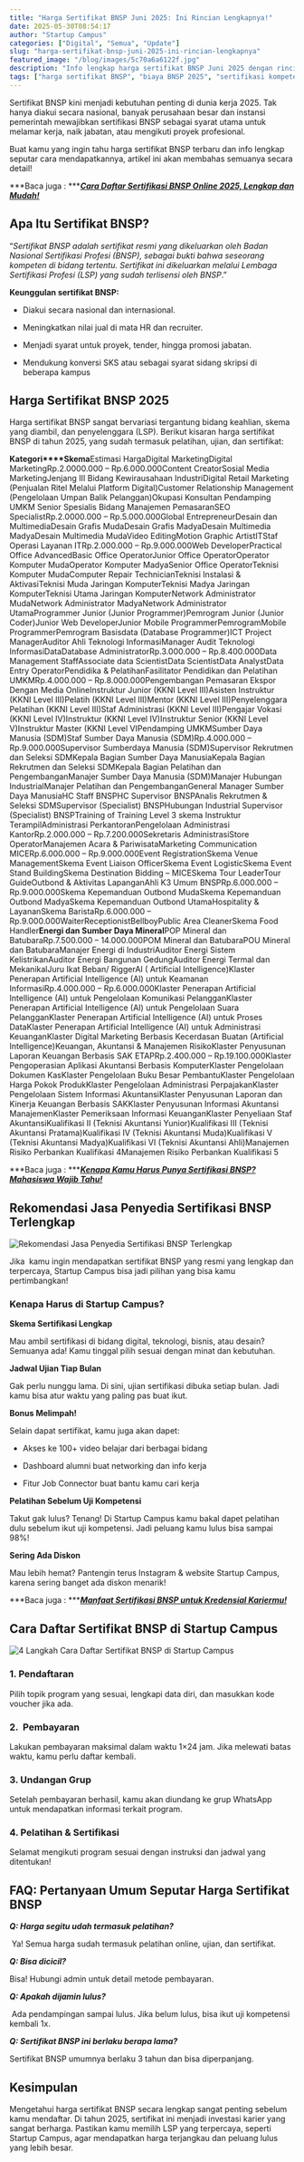 ```yaml
---
title: "Harga Sertifikat BNSP Juni 2025: Ini Rincian Lengkapnya!"
date: 2025-05-30T08:54:17
author: "Startup Campus"
categories: ["Digital", "Semua", "Update"]
slug: "harga-sertifikat-bnsp-juni-2025-ini-rincian-lengkapnya"
featured_image: "/blog/images/5c70a6a6122f.jpg"
description: "Info lengkap harga sertifikat BNSP Juni 2025 dengan rincian biaya terbaru. Panduan investasi sertifikasi kompetensi profesional yang tepat untuk karir Anda."
tags: ["harga sertifikat BNSP", "biaya BNSP 2025", "sertifikasi kompetensi", "investasi karir", "BNSP Juni 2025", "sertifikasi profesional"]
---
```


Sertifikat BNSP kini menjadi kebutuhan penting di dunia kerja 2025. Tak hanya diakui secara nasional, banyak perusahaan besar dan instansi pemerintah mewajibkan sertifikasi BNSP sebagai syarat utama untuk melamar kerja, naik jabatan, atau mengikuti proyek profesional.

Buat kamu yang ingin tahu harga sertifikat BNSP terbaru dan info lengkap seputar cara mendapatkannya, artikel ini akan membahas semuanya secara detail!

***Baca juga : ***[***Cara Daftar Sertifikasi BNSP Online 2025, Lengkap dan Mudah!***](https://www.startupcampus.id/blog/cara-daftar-sertifikasi-bnsp-online-2025-lengkap-dan-mudah/)

## **Apa Itu Sertifikat BNSP?**

> 
“*Sertifikat BNSP adalah sertifikat resmi yang dikeluarkan oleh Badan Nasional Sertifikasi Profesi (BNSP), sebagai bukti bahwa seseorang kompeten di bidang tertentu. Sertifikat ini dikeluarkan melalui Lembaga Sertifikasi Profesi (LSP) yang sudah terlisensi oleh BNSP*.”

**Keunggulan sertifikat BNSP:**

- Diakui secara nasional dan internasional.

- Meningkatkan nilai jual di mata HR dan recruiter.

- Menjadi syarat untuk proyek, tender, hingga promosi jabatan.

- Mendukung konversi SKS atau sebagai syarat sidang skripsi di beberapa kampus

## **Harga Sertifikat BNSP 2025**

Harga sertifikat BNSP sangat bervariasi tergantung bidang keahlian, skema yang diambil, dan penyelenggara (LSP). Berikut kisaran harga sertifikat BNSP di tahun 2025, yang sudah termasuk pelatihan, ujian, dan sertifikat:

**Kategori****Skema**Estimasi HargaDigital MarketingDigital MarketingRp.2.0000.000 – Rp.6.000.000Content CreatorSosial Media MarketingJenjang III Bidang Kewirausahaan IndustriDigital Retail Marketing (Penjualan Ritel Melalui Platform Digital)Customer Relationship Management (Pengelolaan Umpan Balik Pelanggan)Okupasi Konsultan Pendamping UMKM Senior Spesialis Bidang Manajemen PemasaranSEO SpecialistRp.2.0000.000 – Rp.5.000.000Global EntrepreneurDesain dan MultimediaDesain Grafis MudaDesain Grafis MadyaDesain Multimedia MadyaDesain Multimedia MudaVideo EditingMotion Graphic ArtistITStaf Operasi Layanan ITRp.2.000.000 – Rp.9.000.000Web DeveloperPractical Office AdvancedBasic Office OperatorJunior Office OperatorOperator Komputer MudaOperator Komputer MadyaSenior Office OperatorTeknisi Komputer MudaComputer Repair TechnicianTeknisi Instalasi & AktivasiTeknisi Muda Jaringan KomputerTeknisi Madya Jaringan KomputerTeknisi Utama Jaringan KomputerNetwork Administrator MudaNetwork Administrator MadyaNetwork Administrator UtamaProgrammer Junior (Junior Programmer)Pemrogram Junior (Junior Coder)Junior Web DeveloperJunior Mobile ProgrammerPemrogramMobile ProgrammerPemrogram Basisdata (Database Programmer)ICT Project ManagerAuditor Ahli Teknologi InformasiManager Audit Teknologi InformasiDataDatabase AdministratorRp.3.000.000 – Rp.8.400.000Data Management StaffAssociate data ScientistData ScientistData AnalystData Entry OperatorPendidika & PelatihanFasilitator Pendidikan dan Pelatihan UMKMRp.4.000.000 – Rp.8.000.000Pengembangan Pemasaran Ekspor Dengan Media OnlineInstruktur Junior (KKNI Level III)Asisten Instruktur (KKNI Level III)Pelatih (KKNI Level III)Mentor (KKNI Level III)Penyelenggara Pelatihan (KKNI Level III)Staf Administrasi (KKNI Level III)Pengajar Vokasi (KKNI Level IV)Instruktur (KKNI Level IV)Instruktur Senior (KKNI Level V)Instruktur Master (KKNI Level VIPendamping UMKMSumber Daya Manusia (SDM)Staf Sumber Daya Manusia (SDM)Rp.4.000.000 – Rp.9.000.000Supervisor Sumberdaya Manusia (SDM)Supervisor Rekrutmen dan Seleksi SDMKepala Bagian Sumber Daya ManusiaKepala Bagian Rekrutmen dan Seleksi SDMKepala Bagian Pelatihan dan PengembanganManajer Sumber Daya Manusia (SDM)Manajer Hubungan IndustrialManajer Pelatihan dan PengembanganGeneral Manager Sumber Daya ManusiaHC Staff BNSPHC Supervisor BNSPAnalis Rekrutmen & Seleksi SDMSupervisor (Specialist) BNSPHubungan Industrial Supervisor (Specialist) BNSPTraining of Training Level 3 skema Instruktur TerampilAdministrasi PerkantoranPengelolaan Administrasi KantorRp.2.000.000 – Rp.7.200.000Sekretaris AdministrasiStore OperatorManajemen Acara & PariwisataMarketing Communication MICERp.6.000.000 – Rp.9.000.000Event RegistrationSkema Venue ManagementSkema Event Liaison OfficerSkema Event LogisticSkema Event Stand BuildingSkema Destination Bidding – MICESkema Tour LeaderTour GuideOutbond & Aktivitas LapanganAhli K3 Umum BNSPRp.6.000.000 – Rp.9.000.000Skema Kepemanduan Outbond MudaSkema Kepemanduan Outbond MadyaSkema Kepemanduan Outbond UtamaHospitality & LayananSkema BaristaRp.6.000.000 – Rp.9.000.000WaiterReceptionistBellboyPublic Area CleanerSkema Food Handler**Energi dan Sumber Daya Mineral**POP Mineral dan BatubaraRp.7.500.000 – 14.000.000POM Mineral dan BatubaraPOU Mineral dan BatubaraManajer Energi di IndustriAuditor Energi Sistem KelistrikanAuditor Energi Bangunan GedungAuditor Energi Termal dan MekanikalJuru Ikat Beban/ RiggerAI ( Artificial Intelligence)Klaster Penerapan Artificial Intelligence (AI) untuk Keamanan InformasiRp.4.000.000 – Rp.6.000.000Klaster Penerapan Artificial Intelligence (AI) untuk Pengelolaan Komunikasi PelangganKlaster Penerapan Artificial Intelligence (AI) untuk Pengelolaan Suara PelangganKlaster Penerapan Artificial Intelligence (AI) untuk Proses DataKlaster Penerapan Artificial Intelligence (AI) untuk Administrasi KeuanganKlaster Digital Marketing Berbasis Kecerdasan Buatan (Artificial Intelligence)Keuangan, Akuntansi & Manajemen RisikoKlaster Penyusunan Laporan Keuangan Berbasis SAK ETAPRp.2.400.000 – Rp.19.100.000Klaster Pengoperasian Aplikasi Akuntansi Berbasis KomputerKlaster Pengelolaan Dokumen KasKlaster Pengelolaan Buku Besar PembantuKlaster Pengelolaan Harga Pokok ProdukKlaster Pengelolaan Administrasi PerpajakanKlaster Pengelolaan Sistem Informasi AkuntansiKlaster Penyusunan Laporan dan Kinerja Keuangan Berbasis SAKKlaster Penyusunan Informasi Akuntansi ManajemenKlaster Pemeriksaan Informasi KeuanganKlaster Penyeliaan Staf AkuntansiKualifikasi II (Teknisi Akuntansi Yunior)Kualifikasi III (Teknisi Akuntansi Pratama)Kualifikasi IV (Teknisi Akuntansi Muda)Kualifikasi V (Teknisi Akuntansi Madya)Kualifikasi VI (Teknisi Akuntansi Ahli)Manajemen Risiko Perbankan Kualifikasi 4Manajemen Risiko Perbankan Kualifikasi 5

***Baca juga : ***[***Kenapa Kamu Harus Punya Sertifikasi BNSP? Mahasiswa Wajib Tahu!***](https://www.startupcampus.id/blog/kenapa-sertifikasi-bnsp-wajib-kamu-punya-mahasiswa-wajib-baca/)

## **Rekomendasi Jasa Penyedia Sertifikasi BNSP Terlengkap** 

![Rekomendasi Jasa Penyedia Sertifikasi BNSP Terlengkap ](https://lh7-rt.googleusercontent.com/docsz/AD_4nXcHcskBtI1CubH7O8DENU7DVYLr5bgcA1qIql3LC8XRGAnj80HT-MiK7KD1qelwbdE1AwWoIMcYhpOTKVzbs-cd6Pxxi0NsYN5CHhHnXuwRFu2KUDCCuZkfMEjMgYZAOlnD_t2_WA?key=VIKZCXYH15fxFZBhCwJsiA)

Jika  kamu ingin mendapatkan sertifikat BNSP yang resmi yang lengkap dan terpercaya, Startup Campus bisa jadi pilihan yang bisa kamu pertimbangkan!

### **Kenapa Harus di Startup Campus?**

**Skema Sertifikasi Lengkap**

Mau ambil sertifikasi di bidang digital, teknologi, bisnis, atau desain? Semuanya ada! Kamu tinggal pilih sesuai dengan minat dan kebutuhan.

**Jadwal Ujian Tiap Bulan**

Gak perlu nunggu lama. Di sini, ujian sertifikasi dibuka setiap bulan. Jadi kamu bisa atur waktu yang paling pas buat ikut.

**Bonus Melimpah!**

Selain dapat sertifikat, kamu juga akan dapet:

- Akses ke 100+ video belajar dari berbagai bidang

- Dashboard alumni buat networking dan info kerja

- Fitur Job Connector buat bantu kamu cari kerja

**Pelatihan Sebelum Uji Kompetensi**

Takut gak lulus? Tenang! Di Startup Campus kamu bakal dapet pelatihan dulu sebelum ikut uji kompetensi. Jadi peluang kamu lulus bisa sampai 98%!

**Sering Ada Diskon**

Mau lebih hemat? Pantengin terus Instagram & website Startup Campus, karena sering banget ada diskon menarik!

***Baca juga : ***[***Manfaat Sertifikasi BNSP untuk Kredensial Kariermu!***](https://www.startupcampus.id/blog/manfaat-sertifikasi-bnsp-untuk-kredensial-kariermu/)

## **Cara Daftar Sertifikat BNSP di Startup Campus**

![4 Langkah Cara Daftar Sertifikat BNSP di Startup Campus](https://lh7-rt.googleusercontent.com/docsz/AD_4nXdMnbyYl983HvEkEQW7m2GZokFE4L2pyedVvidzZUroVeDjAnozw0Y5VN6hNyXwfPEcuHFr_hejHaayvbiOeROXUEx7zw7GpHfKPMBfZnj4CnNVaNQnexukVFjCbN2NElYuKqB8pw?key=VIKZCXYH15fxFZBhCwJsiA)

### **1. Pendaftaran**

Pilih topik program yang sesuai, lengkapi data diri, dan masukkan kode voucher jika ada.

### **2.  Pembayaran**

Lakukan pembayaran maksimal dalam waktu 1×24 jam. Jika melewati batas waktu, kamu perlu daftar kembali.

### **3. Undangan Grup**

Setelah pembayaran berhasil, kamu akan diundang ke grup WhatsApp untuk mendapatkan informasi terkait program.

### **4. Pelatihan & Sertifikasi**

Selamat mengikuti program sesuai dengan instruksi dan jadwal yang ditentukan!

## **FAQ: Pertanyaan Umum Seputar Harga Sertifikat BNSP**

***Q: Harga segitu udah termasuk pelatihan?***

 Ya! Semua harga sudah termasuk pelatihan online, ujian, dan sertifikat.

***Q: Bisa dicicil?***

Bisa! Hubungi admin untuk detail metode pembayaran.

***Q: Apakah dijamin lulus?***

 Ada pendampingan sampai lulus. Jika belum lulus, bisa ikut uji kompetensi kembali 1x.

***Q: Sertifikat BNSP ini berlaku berapa lama?***

Sertifikat BNSP umumnya berlaku 3 tahun dan bisa diperpanjang.

## **Kesimpulan**

Mengetahui harga sertifikat BNSP secara lengkap sangat penting sebelum kamu mendaftar. Di tahun 2025, sertifikat ini menjadi investasi karier yang sangat berharga. Pastikan kamu memilih LSP yang terpercaya, seperti Startup Campus, agar mendapatkan harga terjangkau dan peluang lulus yang lebih besar.
